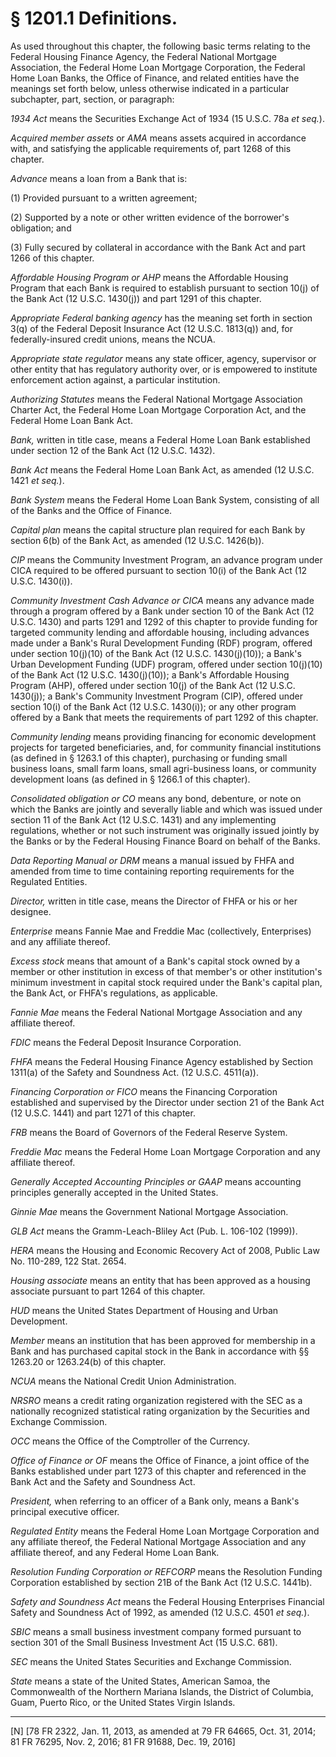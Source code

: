 # § 1201.1   Definitions.

As used throughout this chapter, the following basic terms relating to the Federal Housing Finance Agency, the Federal National Mortgage Association, the Federal Home Loan Mortgage Corporation, the Federal Home Loan Banks, the Office of Finance, and related entities have the meanings set forth below, unless otherwise indicated in a particular subchapter, part, section, or paragraph:


*1934 Act* means the Securities Exchange Act of 1934 (15 U.S.C. 78a *et seq.*).


*Acquired member assets* or *AMA* means assets acquired in accordance with, and satisfying the applicable requirements of, part 1268 of this chapter.


*Advance* means a loan from a Bank that is:


(1) Provided pursuant to a written agreement;


(2) Supported by a note or other written evidence of the borrower's obligation; and


(3) Fully secured by collateral in accordance with the Bank Act and part 1266 of this chapter.


*Affordable Housing Program or AHP* means the Affordable Housing Program that each Bank is required to establish pursuant to section 10(j) of the Bank Act (12 U.S.C. 1430(j)) and part 1291 of this chapter.


*Appropriate Federal banking agency* has the meaning set forth in section 3(q) of the Federal Deposit Insurance Act (12 U.S.C. 1813(q)) and, for federally-insured credit unions, means the NCUA.


*Appropriate state regulator* means any state officer, agency, supervisor or other entity that has regulatory authority over, or is empowered to institute enforcement action against, a particular institution.


*Authorizing Statutes* means the Federal National Mortgage Association Charter Act, the Federal Home Loan Mortgage Corporation Act, and the Federal Home Loan Bank Act.


*Bank,* written in title case, means a Federal Home Loan Bank established under section 12 of the Bank Act (12 U.S.C. 1432).


*Bank Act* means the Federal Home Loan Bank Act, as amended (12 U.S.C. 1421 *et seq.*).


*Bank System* means the Federal Home Loan Bank System, consisting of all of the Banks and the Office of Finance.


*Capital plan* means the capital structure plan required for each Bank by section 6(b) of the Bank Act, as amended (12 U.S.C. 1426(b)).


*CIP* means the Community Investment Program, an advance program under CICA required to be offered pursuant to section 10(i) of the Bank Act (12 U.S.C. 1430(i)).


*Community Investment Cash Advance or CICA* means any advance made through a program offered by a Bank under section 10 of the Bank Act (12 U.S.C. 1430) and parts 1291 and 1292 of this chapter to provide funding for targeted community lending and affordable housing, including advances made under a Bank's Rural Development Funding (RDF) program, offered under section 10(j)(10) of the Bank Act (12 U.S.C. 1430(j)(10)); a Bank's Urban Development Funding (UDF) program, offered under section 10(j)(10) of the Bank Act (12 U.S.C. 1430(j)(10)); a Bank's Affordable Housing Program (AHP), offered under section 10(j) of the Bank Act (12 U.S.C. 1430(j)); a Bank's Community Investment Program (CIP), offered under section 10(i) of the Bank Act (12 U.S.C. 1430(i)); or any other program offered by a Bank that meets the requirements of part 1292 of this chapter.


*Community lending* means providing financing for economic development projects for targeted beneficiaries, and, for community financial institutions (as defined in § 1263.1 of this chapter), purchasing or funding small business loans, small farm loans, small agri-business loans, or community development loans (as defined in § 1266.1 of this chapter).


*Consolidated obligation or CO* means any bond, debenture, or note on which the Banks are jointly and severally liable and which was issued under section 11 of the Bank Act (12 U.S.C. 1431) and any implementing regulations, whether or not such instrument was originally issued jointly by the Banks or by the Federal Housing Finance Board on behalf of the Banks.


*Data Reporting Manual or DRM* means a manual issued by FHFA and amended from time to time containing reporting requirements for the Regulated Entities.


*Director,* written in title case, means the Director of FHFA or his or her designee.


*Enterprise* means Fannie Mae and Freddie Mac (collectively, Enterprises) and any affiliate thereof.


*Excess stock* means that amount of a Bank's capital stock owned by a member or other institution in excess of that member's or other institution's minimum investment in capital stock required under the Bank's capital plan, the Bank Act, or FHFA's regulations, as applicable.


*Fannie Mae* means the Federal National Mortgage Association and any affiliate thereof.


*FDIC* means the Federal Deposit Insurance Corporation.


*FHFA* means the Federal Housing Finance Agency established by Section 1311(a) of the Safety and Soundness Act. (12 U.S.C. 4511(a)).


*Financing Corporation or FICO* means the Financing Corporation established and supervised by the Director under section 21 of the Bank Act (12 U.S.C. 1441) and part 1271 of this chapter.


*FRB* means the Board of Governors of the Federal Reserve System.


*Freddie Mac* means the Federal Home Loan Mortgage Corporation and any affiliate thereof.


*Generally Accepted Accounting Principles or GAAP* means accounting principles generally accepted in the United States.


*Ginnie Mae* means the Government National Mortgage Association.


*GLB Act* means the Gramm-Leach-Bliley Act (Pub. L. 106-102 (1999)).


*HERA* means the Housing and Economic Recovery Act of 2008, Public Law No. 110-289, 122 Stat. 2654.


*Housing associate* means an entity that has been approved as a housing associate pursuant to part 1264 of this chapter.


*HUD* means the United States Department of Housing and Urban Development.


*Member* means an institution that has been approved for membership in a Bank and has purchased capital stock in the Bank in accordance with §§ 1263.20 or 1263.24(b) of this chapter.


*NCUA* means the National Credit Union Administration.


*NRSRO* means a credit rating organization registered with the SEC as a nationally recognized statistical rating organization by the Securities and Exchange Commission.


*OCC* means the Office of the Comptroller of the Currency.


*Office of Finance or OF* means the Office of Finance, a joint office of the Banks established under part 1273 of this chapter and referenced in the Bank Act and the Safety and Soundness Act.


*President,* when referring to an officer of a Bank only, means a Bank's principal executive officer.


*Regulated Entity* means the Federal Home Loan Mortgage Corporation and any affiliate thereof, the Federal National Mortgage Association and any affiliate thereof, and any Federal Home Loan Bank.


*Resolution Funding Corporation or REFCORP* means the Resolution Funding Corporation established by section 21B of the Bank Act (12 U.S.C. 1441b).


*Safety and Soundness Act* means the Federal Housing Enterprises Financial Safety and Soundness Act of 1992, as amended (12 U.S.C. 4501 *et seq.*).


*SBIC* means a small business investment company formed pursuant to section 301 of the Small Business Investment Act (15 U.S.C. 681).


*SEC* means the United States Securities and Exchange Commission.


*State* means a state of the United States, American Samoa, the Commonwealth of the Northern Mariana Islands, the District of Columbia, Guam, Puerto Rico, or the United States Virgin Islands.



---

[N] [78 FR 2322, Jan. 11, 2013, as amended at 79 FR 64665, Oct. 31, 2014; 81 FR 76295, Nov. 2, 2016; 81 FR 91688, Dec. 19, 2016]




